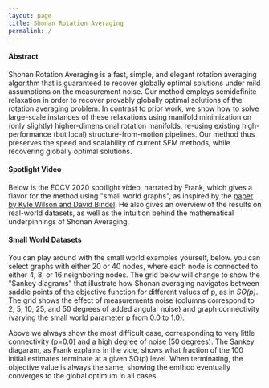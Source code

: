 ```yaml
---
layout: page
title: Shonan Rotation Averaging
permalink: /
---
```


<div class="container-fluid">
<div id="header"></div>
<div id="media"></div>
</div>

#### Abstract

Shonan Rotation Averaging is a fast, simple, and elegant rotation averaging algorithm that is guaranteed to recover globally optimal solutions under mild assumptions on the measurement noise. Our method employs semidefinite relaxation in order to recover provably globally optimal solutions of the rotation averaging problem. In contrast to prior work, we show how to solve large-scale instances of these relaxations using manifold minimization on (only slightly) higher-dimensional rotation manifolds, re-using existing high-performance (but local) structure-from-motion pipelines. Our method thus preserves the speed and scalability of current SFM methods, while recovering globally optimal solutions.

#### Spotlight Video

Below is the ECCV 2020 spotlight video, narrated by Frank, which gives a flavor for the method using "small world graphs", as inspired by the [paper by Kyle Wilson and David Bindel](https://arxiv.org/abs/2003.08310).  He also gives an overview of the results on real-world datasets, as well as the intuition behind the mathematical underpinnings of Shonan Averaging.

<div class="container-fluid">
<div  class="py-3">
<div id="video"></div>
</div>
</div>

<h4 class="pt-3">Small World Datasets</h4>

You can play around with the small world examples yourself, below. you can select graphs with either 20 or 40 nodes, where each node is connected to either 4, 8, or 16 neighboring nodes. The grid below will change to show the "Sankey diagrams" that illustrate how Shonan averaging navigates between saddle points of the objective function for different values of p, as in *SO(p)*. The grid shows the effect of measurements noise (columns correspond to 2, 5, 10, 25, and 50 degrees of added angular noise) and graph connectivity (varying the small world parameter p from 0.0 to 1.0).
<div id="matrix" class="pt-3"></div>

Above we always show the most difficult case, corresponding to very little connectivity (p=0.0) and a high degree of noise (50 degrees). The Sankey diagaram, as Frank explains in the vide, shows what fraction of the 100 initial estimates terminate at a given SO(p) level. When terminating, the objective value is always the same, showing the emthod eventually converges to the global optimum in all cases.

<!-- #### Exploring The Prior

<div id="priors"></div>

#### Results
Pivot table with results:

<div id="pivot"></div> -->
